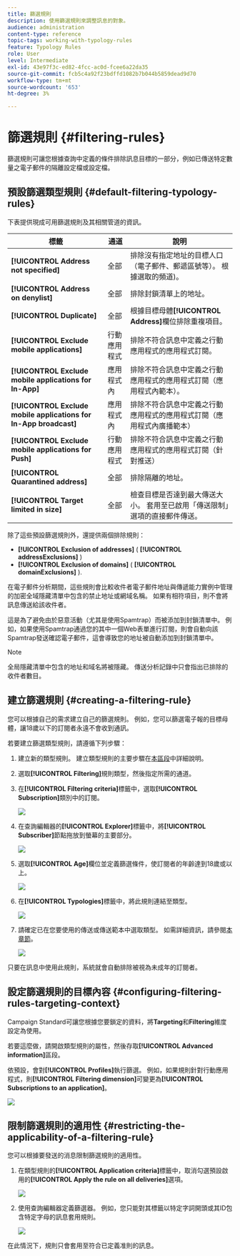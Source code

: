 ```yaml
---
title: 篩選規則
description: 使用篩選規則來調整訊息的對象。
audience: administration
content-type: reference
topic-tags: working-with-typology-rules
feature: Typology Rules
role: User
level: Intermediate
exl-id: 43e97f3c-ed82-4fcc-ac0d-fcee6a22da35
source-git-commit: fcb5c4a92f23bdffd1082b7b044b5859dead9d70
workflow-type: tm+mt
source-wordcount: '653'
ht-degree: 3%

---
```


# 篩選規則 {#filtering-rules}

篩選規則可讓您根據查詢中定義的條件排除訊息目標的一部分，例如已傳送特定數量之電子郵件的隔離設定檔或設定檔。

## 預設篩選類型規則 {#default-filtering-typology-rules}

下表提供現成可用篩選規則及其相關管道的資訊。

| 標籤 | 通道 | 說明 |
| ---------|----------|---------|
| **[!UICONTROL Address not specified]** | 全部 | 排除沒有指定地址的目標人口（電子郵件、郵遞區號等）。 根據選取的頻道)。 |
| **[!UICONTROL Address on denylist]** | 全部 | 排除封鎖清單上的地址。 |
| **[!UICONTROL Duplicate]** | 全部 | 根據目標母體&#x200B;**[!UICONTROL Address]**&#x200B;欄位排除重複項目。 |
| **[!UICONTROL Exclude mobile applications]** | 行動應用程式 | 排除不符合訊息中定義之行動應用程式的應用程式訂閱。 |
| **[!UICONTROL Exclude mobile applications for In-App]** | 應用程式內 | 排除不符合訊息中定義之行動應用程式的應用程式訂閱（應用程式內範本）。 |
| **[!UICONTROL Exclude mobile applications for In-App broadcast]** | 應用程式內 | 排除不符合訊息中定義之行動應用程式的應用程式訂閱（應用程式內廣播範本） |
| **[!UICONTROL Exclude mobile applications for Push]** | 行動應用程式 | 排除不符合訊息中定義之行動應用程式的應用程式訂閱（針對推送） |
| **[!UICONTROL Quarantined address]** | 全部 | 排除隔離的地址。 |
| **[!UICONTROL Target limited in size]** | 全部 | 檢查目標是否達到最大傳送大小。 套用至已啟用「傳送限制」選項的直接郵件傳送。 |

除了這些預設篩選規則外，還提供兩個排除規則：

* **[!UICONTROL Exclusion of addresses]** ( **[!UICONTROL addressExclusions]** )
* **[!UICONTROL Exclusion of domains]** ( **[!UICONTROL domainExclusions]** ).

在電子郵件分析期間，這些規則會比較收件者電子郵件地址與傳遞能力實例中管理的加密全域隱藏清單中包含的禁止地址或網域名稱。 如果有相符項目，則不會將訊息傳送給該收件者。

這是為了避免由於惡意活動（尤其是使用Spamtrap）而被添加到封鎖清單中。 例如，如果使用Spamtrap通過您的其中一個Web表單進行訂閱，則會自動向該Spamtrap發送確認電子郵件，這會導致您的地址被自動添加到封鎖清單中。

>[!NOTE]
>
>全局隱藏清單中包含的地址和域名將被隱藏。 傳送分析記錄中只會指出已排除的收件者數目。

## 建立篩選規則 {#creating-a-filtering-rule}

您可以根據自己的需求建立自己的篩選規則。 例如，您可以篩選電子報的目標母體，讓18歲以下的訂閱者永遠不會收到通訊。

若要建立篩選類型規則，請遵循下列步驟：

1. 建立新的類型規則。 建立類型規則的主要步驟在[本區段](../../sending/using/managing-typology-rules.md)中詳細說明。

1. 選取&#x200B;**[!UICONTROL Filtering]**&#x200B;規則類型，然後指定所需的通道。

1. 在&#x200B;**[!UICONTROL Filtering criteria]**&#x200B;標籤中，選取&#x200B;**[!UICONTROL Subscription]**&#x200B;類別中的訂閱。

   ![](assets/typology_create-rule-subscription.png)

1. 在查詢編輯器的&#x200B;**[!UICONTROL Explorer]**&#x200B;標籤中，將&#x200B;**[!UICONTROL Subscriber]**&#x200B;節點拖放到螢幕的主要部分。

   ![](assets/typology_create-rule-subscriber.png)

1. 選取&#x200B;**[!UICONTROL Age]**&#x200B;欄位並定義篩選條件，使訂閱者的年齡達到18歲或以上。

   ![](assets/typology_create-rule-age.png)

1. 在&#x200B;**[!UICONTROL Typologies]**&#x200B;標籤中，將此規則連結至類型。

   ![](assets/typology_create-rule-typology.png)

1. 請確定已在您要使用的傳送或傳送範本中選取類型。 如需詳細資訊，請參閱[本章節](../../sending/using/managing-typologies.md#applying-typologies-to-messages)。

   ![](assets/typology_template.png)

只要在訊息中使用此規則，系統就會自動排除被視為未成年的訂閱者。

## 設定篩選規則的目標內容 {#configuring-filtering-rules-targeting-context}

Campaign Standard可讓您根據您要鎖定的資料，將&#x200B;**Targeting**&#x200B;和&#x200B;**Filtering**&#x200B;維度設定為使用。

若要這麼做，請開啟類型規則的屬性，然後存取&#x200B;**[!UICONTROL Advanced information]**&#x200B;區段。

依預設，會對&#x200B;**[!UICONTROL Profiles]**&#x200B;執行篩選。 例如，如果規則針對行動應用程式，則&#x200B;**[!UICONTROL Filtering dimension]**&#x200B;可變更為&#x200B;**[!UICONTROL Subscriptions to an application]**。

![](assets/typology_rule-order_2.png)

## 限制篩選規則的適用性 {#restricting-the-applicability-of-a-filtering-rule}

您可以根據要發送的消息限制篩選規則的適用性。

1. 在類型規則的&#x200B;**[!UICONTROL Application criteria]**&#x200B;標籤中，取消勾選預設啟用的&#x200B;**[!UICONTROL Apply the rule on all deliveries]**&#x200B;選項。

   ![](assets/typology_limit.png)

1. 使用查詢編輯器定義篩選器。 例如，您只能對其標籤以特定字詞開頭或其ID包含特定字母的訊息套用規則。

   ![](assets/typology_limit-rule.png)

在此情況下，規則只會套用至符合已定義准則的訊息。
